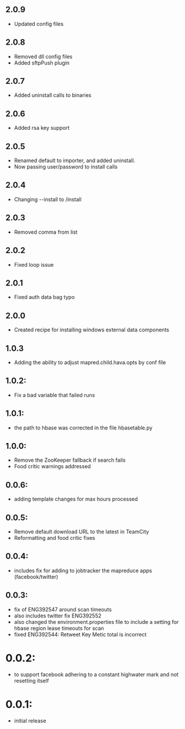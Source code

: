 ## 2.0.9
* Updated config files

## 2.0.8
* Removed dll config files
* Added sftpPush plugin

## 2.0.7
* Added uninstall calls to binaries

## 2.0.6
* Added rsa key support

## 2.0.5
* Renamed default to importer, and added uninstall.
* Now passing user/password to install calls

## 2.0.4
* Changing --install to /install

## 2.0.3
* Removed comma from list

## 2.0.2
* Fixed loop issue

## 2.0.1
* Fixed auth data bag typo

## 2.0.0
* Created recipe for installing windows external data components

## 1.0.3
* Adding the ability to adjust mapred.child.hava.opts by conf file

## 1.0.2:
* Fix a bad variable that failed runs

## 1.0.1:
* the path to hbase was corrected in the file hbasetable.py

## 1.0.0:
* Remove the ZooKeeper fallback if search fails
* Food critic warnings addressed

## 0.0.6:
*  adding template changes for max hours processed

## 0.0.5:
* Remove default download URL to the latest in TeamCity
* Reformatting and food critic fixes

## 0.0.4:
* includes fix for adding to jobtracker the mapreduce apps (facebook/twitter)

## 0.0.3:
* fix of ENG392547 around scan timeouts
* also includes twitter fix ENG392552
* also changed the environment.properties file to include a setting for hbase region lease timeouts for scan
* fixed ENG392544:  Retweet Key Metic total is incorrect

# 0.0.2:
* to support facebook adhering to a constant highwater mark and not resetting itself

# 0.0.1:
* initial release

